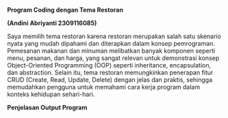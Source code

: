 **Program Coding dengan Tema Restoran**

**(Andini Abriyanti 2309116085)**

Saya memilih tema restoran karena restoran merupakan salah satu skenario nyata yang mudah dipahami dan diterapkan dalam konsep pemrograman. Pemesanan makanan dan minuman melibatkan banyak komponen seperti menu, pesanan, dan harga, yang sangat relevan untuk demonstrasi konsep Object-Oriented Programming (OOP) seperti inheritance, encapsulation, dan abstraction. Selain itu, tema restoran memungkinkan penerapan fitur CRUD (Create, Read, Update, Delete) dengan jelas dan praktis, sehingga memudahkan pengguna untuk memahami cara kerja program dalam konteks kehidupan sehari-hari.

**Penjelasan Output Program**

